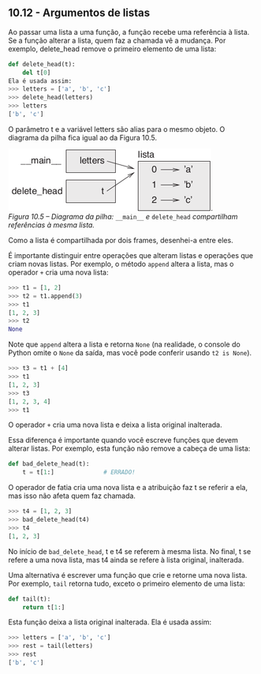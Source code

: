 ## 10.12 - Argumentos de listas

Ao passar uma lista a uma função, a função recebe uma referência à lista. Se a função alterar a lista, quem faz a chamada vê a mudança. Por exemplo, delete\_head remove o primeiro elemento de uma lista:



```python
def delete_head(t):
    del t[0]
Ela é usada assim:
>>> letters = ['a', 'b', 'c']
>>> delete_head(letters)
>>> letters
['b', 'c']
```

O parâmetro t e a variável letters são alias para o mesmo objeto. O diagrama da pilha fica igual ao da Figura 10.5.

![Figura 10.5 – Diagrama da pilha: `__main__` e `delete_head` compartilham referências à mesma lista](/fig/tnkp_1005.png).
<br>_Figura 10.5 – Diagrama da pilha:_ `__main__` _e_ `delete_head` _compartilham referências à mesma lista._

Como a lista é compartilhada por dois frames, desenhei-a entre eles.

É importante distinguir entre operações que alteram listas e operações que criam novas listas. Por exemplo, o método `append` altera a lista, mas o operador `+` cria uma nova lista:

```python
>>> t1 = [1, 2]
>>> t2 = t1.append(3)
>>> t1
[1, 2, 3]
>>> t2
None
```

Note que `append` altera a lista e retorna `None` (na realidade, o console do Python omite o `None` da saída, mas você pode conferir usando `t2 is None`).

```python
>>> t3 = t1 + [4]
>>> t1
[1, 2, 3]
>>> t3
[1, 2, 3, 4]
>>> t1
```

O operador `+` cria uma nova lista e deixa a lista original inalterada.

Essa diferença é importante quando você escreve funções que devem alterar listas. Por exemplo, esta função não remove a cabeça de uma lista:

```python
def bad_delete_head(t):
    t = t[1:]              # ERRADO!
```

O operador de fatia cria uma nova lista e a atribuição faz t se referir a ela, mas isso não afeta quem faz chamada.

```python
>>> t4 = [1, 2, 3]
>>> bad_delete_head(t4)
>>> t4
[1, 2, 3]
```

No início de `bad_delete_head`, t e t4 se referem à mesma lista. No final, t se refere a uma nova lista, mas t4 ainda se refere à lista original, inalterada.

Uma alternativa é escrever uma função que crie e retorne uma nova lista. Por exemplo, `tail` retorna tudo, exceto o primeiro elemento de uma lista:

```python
def tail(t):
    return t[1:]
```

Esta função deixa a lista original inalterada. Ela é usada assim:

```python
>>> letters = ['a', 'b', 'c']
>>> rest = tail(letters)
>>> rest
['b', 'c']
```

